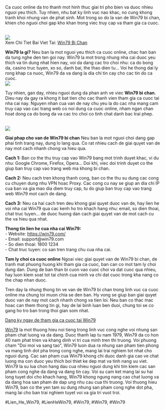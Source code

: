 <div class="img-container">

</div><p>
			Ca cuoc online da tro thanh mot hinh thuc giai tri pho bien va duoc nhieu nguoi yeu thich. Tuy nhien, nhu bat ky linh vuc nao khac, no cung khong tranh khoi nhung van de phat sinh. Mot trong so do la van de Win79 bi chan, khien cho nguoi choi gap kho khan trong viec truy cap va tham gia ca cuoc.
		</p><br><img src="https://win79club1.com/wp-content/uploads/2025/04/Cac-cach-khac-phuc-khi-win79-bi-chan.png"></br>
Xem Chi Tiet Bai Viet Tai: <a href="https://win79club1.com/win79-bi-chan/">Win79 Bi Chan</a><p>
<strong>Win79 la gi?</strong> Neu ban la mot nguoi yeu thich ca cuoc online, chac han ban da tung nghe den ten goi nay. Win79 la mot trong nhung nha cai duoc yeu thich va tin dung nhat hien nay, voi da dang cac tro choi nhu: ca do bong da, casino truc tuyen, xo so, danh bai, the thao dien tu... Voi he thong dai ly rong khap ca nuoc, Win79 da va dang la dia chi tin cay cho cac tin do ca cuoc.
		<br><img src="https://win79club1.com/wp-content/uploads/2025/04/Cac-cach-khac-phuc-khi-win79-bi-chan.png"></br><p>
			Tuy nhien, gan day, nhieu nguoi dung da phan anh ve viec <strong>Win79 bi chan</strong>. Dieu nay da gay ra khong it bat tien cho cac thanh vien tham gia ca cuoc tai nha cai nay. Nguyen nhan cua van de nay chu yeu la do cac nha mang cam truy cap vao cac trang web co noi dung ca cuoc online, nham ngan chan hoat dong ca do bong da va cac tro choi co tinh chat danh bac trai phep.
		</p><br><img src="https://win79club1.com/wp-content/uploads/2025/04/Dang-Ky-Win79-Huong-Dan-Chi-Tiet-Cho-Nguoi-Moi-Bat-Dau-300x188.png"></br><p>
<strong>Giai phap cho van de Win79 bi chan</strong> Neu ban la mot nguoi choi dang gap phai tinh trang nay, dung lo lang qua. Co rat nhieu cach de giai quyet van de nay mot cach nhanh chong va hieu qua.
		<p>
<strong>Cach 1:</strong> Ban co the thu truy cap vao Win79 bang mot trinh duyet khac, vi du nhu: Google Chrome, Firefox, Opera... Doi khi, viec doi trinh duyet co the giup ban truy cap vao trang web ma khong bi chan.
		</p><p>
<strong>Cach 2:</strong> Neu cach tren khong thanh cong, ban co the thu su dung cac cong cu chuyen dung nhu VPN hoac Proxy. Cac cong cu nay se giup an dia chi IP cua ban va gia mao dia diem truy cap, tu do giup ban truy cap vao trang web Win79 mot cach de dang.
		<p>
<strong>Cach 3:</strong> Neu ca hai cach tren deu khong giai quyet duoc van de, hay lien he voi nha cai Win79 qua cac kenh ho tro khach hang nhu: email, so dien thoai, chat truc tuyen... de duoc huong dan cach giai quyet van de mot cach cu the va hieu qua nhat.
		</p><p>
<strong>Thong tin lien he cua nha cai Win79:</strong><br/>
			- Website: <a href="https://win79.com/" target="_blank">https://win79.com/</a><br/>
			- Email: support@win79.com<br/>
			- So dien thoai: 1800 1234<br/>
			- Chat truc tuyen: co san tren trang chu cua nha cai.
		</p><p>
<strong>Tam ly choi ca cuoc online</strong> Ngoai viec giai quyet van de Win79 bi chan, de tranh mat phuong huong khi tham gia ca cuoc, ban can co mot tam ly choi dung dan. Dung de ban than bi cuon vao cuoc choi va dat cuoc qua nhieu, hay luon kiem soat tot tai chinh cua minh va chi dat cuoc trong kha nang co the chap nhan duoc.
		</p><p>
			Tren day la nhung thong tin ve van de Win79 bi chan trong linh vuc ca cuoc online ma chung toi muon chia se den ban. Hy vong se giup ban giai quyet duoc van de nay mot cach nhanh chong va tien loi. Neu ban co thac mac hoac can them thong tin gi, hay de lai binh luan ben duoi, chung toi se co gang ho tro ban trong thoi gian som nhat.
		</p><div class="btn-container">
<a class="btn" href="#">Dang ky ngay de tham gia ca cuoc tai Win79</a>
</div><p><a href="https://win79club1.com/">Win79</a> la mot thuong hieu noi tieng trong linh vuc cong nghe voi nhung san pham chat luong va da dang. Duoc thanh lap tu nam 1979, Win79 da co hon 40 nam phat trien va khang dinh vi tri cua minh tren thi truong. Voi phuong cham "Doi moi va sang tao", Win79 luon dua ra nhung san pham tien phong va mang tinh dot pha trong cong nghe, mang lai trai nghiem tot nhat cho nguoi dung. Cac san pham cua Win79 khong chi duoc danh gia cao ve chat luong ma con duoc yeu thich boi thiet ke dep mat va tinh nang uu viet. Win79 la su lua chon hang dau cua nhieu nguoi dung khi tim kiem cac san pham cong nghe da dang va dang tin cay. Voi su cam ket mang lai su hai long tuyet doi cho khach hang, Win79 khong ngung nang cao chat luong va da dang hoa san pham de dap ung nhu cau cua thi truong. Voi thuong hieu Win79, ban co the yen tam su dung nhung san pham cong nghe dot pha, mang lai cho ban trai nghiem tuyet voi va gia tri vuot troi.</p>
#Lien_He_Win79, #LienHeWin79, #Win79, #Win79, #Win79
